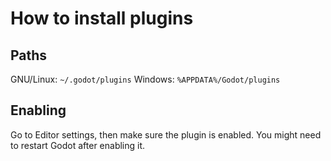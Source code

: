 How to install plugins
======================

Paths
-----

GNU/Linux: `~/.godot/plugins`
Windows: `%APPDATA%/Godot/plugins`

Enabling
--------

Go to Editor settings, then make sure the plugin is enabled. You might need to restart Godot after enabling it.
